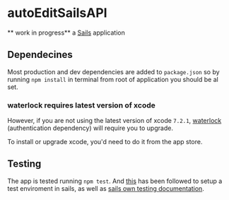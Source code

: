# autoEditSailsAPI
** work in progress**
a [Sails](http://sailsjs.org) application

## Dependecines
Most production and dev dependencies are added to `package.json` so by running `npm install` in terminal from root of application you should be al set.

### waterlock requires latest version of xcode
However, if you are not using the latest version of xcode `7.2.1`, [waterlock](www.waterlock.ninja) (authentication dependency) will require you to upgrade.

To install or upgrade xcode, you'd need to do it from the app store.


## Testing

The app is tested running `npm test`.
And [this][testTutorial] has been followed to setup a test enviroment in sails, as well as [sails own testing documentation][sailsTestDoc].





<!-- Links -->
[testTutorial]: https://github.com/bredikhin/sailsjs-mocha-testing-barrels-fixtures-example

[sailsTestDoc]:http://sailsjs.org/documentation/concepts/testing
